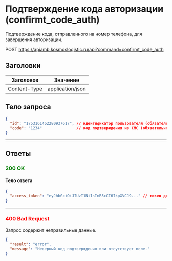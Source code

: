 # Подтверждение кода авторизации (confirmt_code_auth)

Подтверждение кода, отправленного на номер телефона, для завершения авторизации.

POST https://apiamb.kosmoslogistic.ru/api?command=confirmt_code_auth

## Заголовки

| Заголовок     | Значение           |
|---------------|--------------------|
| Content-Type  | application/json   |

## Тело запроса

```json
{
  "id": "1753161462280937617", // идентификатор пользователя (обязательно)
  "code": "1234"               // код подтверждения из СМС (обязательно)
}
```

---

## Ответы

### <span style="color: green;">200 OK</span>

#### Тело ответа

```json
{
  "access_token": "eyJhbGciOiJIUzI1NiIsInR5cCI6IkpXVCJ9..." // токен доступа
}
```

---

### <span style="color: red;">400 Bad Request</span>
Запрос содержит неправильные данные.

```json
{
  "result": "error",
  "message": "Неверный код подтверждения или отсутствует поле."
}
```
